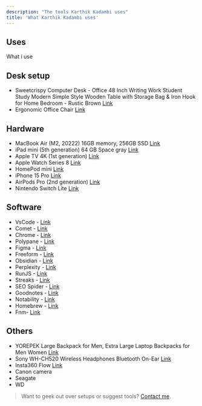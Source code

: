 ```yaml
---
description: "The tools Karthik Kadambi uses"
title: 'What Karthik Kadambi uses'
---
```

<section class="section-inset" aria-label="Karthik uses">
  <div class="flow">
    <h1>Uses</h1>
    <p>What i use</p>
  </div>
</section>
<section class="uses" aria-label="Uses list">
  <h2>Desk setup</h2>
  <ul>
    <li>Sweetcrispy Computer Desk - Office 48 Inch Writing Work Student Study Modern Simple Style Wooden Table with Storage Bag & Iron Hook for Home Bedroom - Rustic Brown <a href="https://a.co/d/huTmnja" target=_blank" nofollow>Link</a></li>
    <li>Ergonomic Office Chair  <a href="https://a.co/d/7X2FuSY" target=_blank" nofollow>Link</a></li>
  </ul>
  <h2>Hardware</h2>
  <ul>
    <li>MacBook Air (M2, 20222) 16GB memory, 256GB SSD <a href="https://support.apple.com/en-us/111867" target=_blank" nofollow>Link</a></li>
    <li>iPad mini (5th generation) 64 GB Space gray <a href="https://support.apple.com/en-us/111904" target=_blank" nofollow>Link</a></li>
    <li>Apple TV 4K (1st generation) <a href="https://support.apple.com/en-us/111929" target=_blank" nofollow>Link</a></li>
    <li>Apple Watch Series 8 <a href="https://support.apple.com/en-us/111848" target=_blank" nofollow>Link</a></li>
    <li>HomePod mini <a href="https://www.apple.com/homepod-mini/" target=_blank" nofollow>Link</a></li>
    <li>iPhone 15 Pro <a href="https://support.apple.com/en-us/111829" target=_blank" nofollow>Link</a></li>
    <li>AirPods Pro (2nd generation) <a href="https://support.apple.com/en-us/docs/airpods/300992" target=_blank" nofollow>Link</a></li>
    <li>Nintendo Switch Lite  <a href="https://www.nintendo.com/us/gaming-systems/switch/lite/" target=_blank" nofollow>Link</a></li>
  </ul>
  <h2>Software</h2>
  <ul>
    <li>VsCode - <a href="https://code.visualstudio.com/" target=_blank" nofollow>Link</a></li>
    <li>Comet - <a href="https://www.perplexity.ai/comet" target=_blank" nofollow>Link</a></li>
    <li>Chrome - <a href="https://www.google.com/chrome/" target=_blank" nofollow>Link</a></li>
    <li>Polypane - <a href="https://polypane.app/" target=_blank" nofollow>Link</a></li>
    <li>Figma - <a href="https://www.figma.com/" target=_blank" nofollow>Link</a></li>
    <li>Freeform - <a href="https://apps.apple.com/us/app/freeform/id6443742539" target=_blank" nofollow>Link</a></li>
    <li>Obsidian - <a href="https://obsidian.md/" target=_blank" nofollow>Link</a></li>
    <li>Perplexity - <a href="https://www.perplexity.ai/" target=_blank" nofollow>Link</a></li>
    <li>RunJS -  <a href="https://runjs.app/" target=_blank" nofollow>Link</a></li>
    <li>Streaks - <a href="https://streaksapp.com/" target=_blank" nofollow>Link</a></li>
    <li>SEO Spider - <a href="https://www.screamingfrog.co.uk/seo-spider/" target=_blank" nofollow>Link</a></li>
    <li>Goodnotes - <a href="https://www.goodnotes.com/" target=_blank" nofollow>Link</a></li>
    <li>Notability - <a href="https://notability.com/" target=_blank" nofollow>Link</a></li>
    <li>Homebrew - <a href="https://brew.sh/" target=_blank" nofollow>Link</a></li>
    <li>Fnm- <a href="https://github.com/Schniz/fnm" target=_blank" nofollow>Link</a></li>
  </ul>
  <h2>Others</h2>
  <ul>
    <li>YOREPEK Large Backpack for Men, Extra Large Laptop Backpacks for Men Women <a href="https://a.co/d/f0d0BfR</li>
    <li>LEVOIT Air Purifier <a href="https://a.co/d/hiGu3DG" target=_blank" nofollow>Link</a></li>
    <li>Sony WH-CH520 Wireless Headphones Bluetooth On-Ear <a href="https://a.co/d/5Xl1niT" target=_blank" nofollow>Link</a></li>
    <li>Insta360 Flow <a href="https://store.insta360.com/product/flow?c=2217&from=nav_product&_gl=1*rrmxue*_up*MQ..*_ga*MTI0MzkwNDMwMS4xNzYwNjQzNjEw*_ga_46QD011RHK*czE3NjA2NDM2MDkkbzEkZzEkdDE3NjA2NDM2MjEkajQ4JGwwJGgw*_ga_7TV2BE92TS*czE3NjA2NDM2MDkkbzEkZzEkdDE3NjA2NDM2MjEkajQ4JGwwJGgw" target=_blank" nofollow>Link</a></li>
    <li>Canon camera</li>
    <li>Seagate</li>
    <li>WD</li>
  </ul>
  <blockquote>
    Want to geek out over setups or suggest tools? <a href="mailto:krtkram@gmail.com">Contact me</a>.
  </blockquote>
</section>